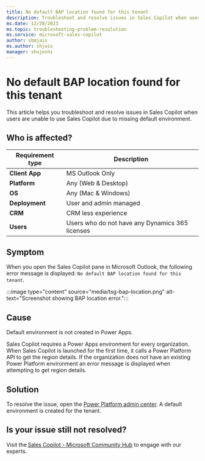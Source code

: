 ```yaml
---
title: No default BAP location found for this tenant 
description: Troubleshoot and resolve issues in Sales Copilot when users are unable to use Sales Copilot due to missing default environment
ms.date: 12/20/2023
ms.topic: troubleshooting-problem-resolution
ms.service: microsoft-sales-copilot
author: sbmjais
ms.author: shjais
manager: shujoshi
---
```


# No default BAP location found for this tenant

This article helps you troubleshoot and resolve issues in Sales Copilot when users are unable to use Sales Copilot due to missing default environment.

## Who is affected?

| Requirement type |Description  |
|----------------|--------------------|
| **Client App** | MS Outlook Only        |
| **Platform**   | Any (Web & Desktop)    |
| **OS**         | Any (Mac & Windows)    |
| **Deployment** | User and admin managed |
| **CRM**        | CRM less experience    |
| **Users**      | Users who do not have any Dynamics 365 licenses  |


## Symptom 

When you open the Sales Copilot pane in Microsoft Outlook, the following error message is displayed: `No default BAP location found for this tenant`. 

:::image type="content" source="media/tsg-bap-location.png" alt-text="Screenshot showing BAP location error.":::

## Cause

Default environment is not created in Power Apps.

Sales Copilot requires a Power Apps environment for every organization. When Sales Copilot is launched for the first time, it calls a Power Platform API to get the region details. If the organization does not have an existing Power Platform environment an error message is displayed when attempting to get region details.

## Solution

To resolve the issue, open the [Power Platform admin center](https://admin.powerplatform.microsoft.com/). A default environment is created for the tenant.

## Is your issue still not resolved?

Visit the [Sales Copilot - Microsoft Community Hub](https://techcommunity.microsoft.com/t5/viva-sales/bd-p/VivaSales) to engage with our experts.